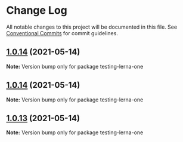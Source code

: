 # Change Log

All notable changes to this project will be documented in this file.
See [Conventional Commits](https://conventionalcommits.org) for commit guidelines.

## [1.0.14](https://github.com/DavidWells/mono-repo-test/compare/testing-lerna-one@1.0.4...testing-lerna-one@1.0.14) (2021-05-14)

**Note:** Version bump only for package testing-lerna-one





## [1.0.14](https://github.com/DavidWells/mono-repo-test/compare/testing-lerna-one@1.0.4...testing-lerna-one@1.0.14) (2021-05-14)

**Note:** Version bump only for package testing-lerna-one





## [1.0.13](https://github.com/DavidWells/mono-repo-test/compare/testing-lerna-one@1.0.4...testing-lerna-one@1.0.13) (2021-05-14)

**Note:** Version bump only for package testing-lerna-one
